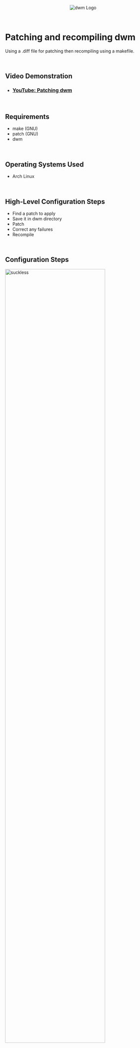 <p align="center">
<img src="https://dwm.suckless.org/dwm.svg" alt="dwm Logo"/>
</p>
<p> &emsp; </p>


<h1>Patching and recompiling dwm</h1>
Using a .diff file for patching then recompiling using a makefile.<br />
<p> &emsp; </p>



<h2>Video Demonstration</h2>

- ### [YouTube: Patching dwm](https://youtu.be/lgpd8V6RW6M)
<p> &emsp; </p>


<h2>Requirements</h2>

- make (GNU)
- patch (GNU)
- dwm
<p> &emsp; </p>


<h2>Operating Systems Used </h2>

- Arch Linux
<p> &emsp; </p>


<h2>High-Level Configuration Steps</h2>

- Find a patch to apply
- Save it in dwm directory
- Patch
- Correct any failures
- Recompile
<p> &emsp; </p>


<h2>Configuration Steps</h2>

<p>
<img src="https://i.imgur.com/JGPzRXV.png" height="80%" width="80%" alt="suckless"/>
</p>
<p>
- Navigate to the suckless website and find the patches link in the dwm subsection.<p></p>
- Save the .diff file for the patch you want to your dwm source directory.<p></p>
- Inside the dwm dir run "patch -p1 < (filename.diff)" to apply the patch. (-p1 means use current directory.)<p></p>
  
>A patch can also be reverted using "-R" instead of "-p1".
</p>
<br />
<p> &emsp; </p>
<p> &emsp; </p>

  
<p>
<img src="https://i.imgur.com/nrFgytw.png" height="80%" width="80%" alt="patch-attempt"/>
</p>
<p>
- The output of the command will show if there were any lines that failed to be applied.<p></p>
- Failed additions and/or subtractions will be saved to a .rej file based on the target file's name.<p></p>

>Failure to apply a line in "config.h" will produce a "config.h.rej" file.
</p>
<br />
<p> &emsp; </p>
<p> &emsp; </p>



<p>
<img src="https://i.imgur.com/laCIzIC.png" height="80%" width="80%" alt="patching_rej"/>
</p>
<p>
- Open the target file and the .rej file (preferably side by side).<p></p>
- The .rej file will indicate any additions (+) or subtractions (-) it attempted on the target file.<p></p>
- In the picture above we see an attempt to remove, and add a line, amounting to a simple value change.<p></p>
- After working the change into the target file, the .rej (and .orig) file can be deleted.<p></p>
</p>
<br />
<p> &emsp; </p>
<p> &emsp; </p>



<p>
<img src="https://i.imgur.com/qX3ZZSx.png" height="80%" width="80%" alt="end-result"/>
</p>
<p>
- With the changes saved we can move onto recompiling dwm.<p>
- dwm is built with a makefile (and a config.mk file) directing the paths and CFLAGS to be used.<p></p>

>Editing these files will likely never be necessary but they can be viewed in the source repo.<p>
<p> &emsp; </p>


<p>- Inside the source directory we run "sudo make uninstall", uninstalling the version of dwm we are currently running.<p>

>using sudo since we are modifying/installing files under the root directory. [/usr/local/]
<p> &emsp; </p>
- Then running "sudo make clean install", cleaning up any leftover .rej/.orig files and recompiling dwm.<p></p>
- We see the "fake-fullscreen" patch successfully installed, confining a "fullscreen" video to its own window space.
<br />
